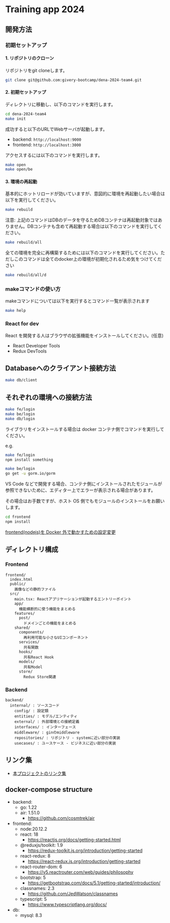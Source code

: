 # Training app 2024

## 開発方法

### 初期セットアップ

#### 1. リポジトリのクローン

リポジトリをgit cloneします。

```sh 
git clone git@github.com:givery-bootcamp/dena-2024-team4.git
```

#### 2. 初期セットアップ

ディレクトリに移動し、以下のコマンドを実行します。

```sh
cd dena-2024-team4
make init
```

成功すると以下のURLでWebサーバが起動します。

- backend: `http://localhost:9000`
- frontend: `http://localhost:3000`

アクセスするには以下のコマンドを実行します。

```sh
make open
make open/be
```

#### 3. 環境の再起動

基本的にホットリロードが効いていますが、意図的に環境を再起動したい場合は以下を実行してください。

```sh
make rebuild
```

注意: 上記のコマンドはDBのデータを守るためDBコンテナは再起動対象ではありません。DBコンテナも含めて再起動する場合は以下のコマンドを実行してください。

```sh
make rebuild/all
```

全ての環境を完全に再構築するためには以下のコマンドを実行してください。ただしこのコマンドは全てのdocker上の環境が初期化されるため気をつけてください

```sh
make rebuild/all/d
```

### makeコマンドの使い方

makeコマンドについては以下を実行するとコマンド一覧が表示されます

```sh
make help
```

### React for dev

React を開発する人はブラウザの拡張機能をインストールしてください。(任意)

- React Developer Tools
- Redux DevTools

## Databaseへのクライアント接続方法

```sh
make db/client
```

## それぞれの環境への接続方法

```sh
make fe/login
make be/login
make db/login
```

ライブラリをインストールする場合は docker コンテナ側でコマンドを実行してください。

e.g.

```sh
make fe/login
npm install something
```


```sh
make be/login
go get -u gorm.io/gorm
```

VS Code などで開発する場合、コンテナ側にインストールされたモジュールが参照できないために、エディター上でエラーが表示される場合があります。

その場合はお手数ですが、ホスト OS 側でもモジュールのインストールをお願いします。

```sh
cd frontend
npm install
```

[frontend(nodejs)を Docker 外で動かすための設定変更](https://github.com/givery-technology/training-app-2023/wiki/Docker%E3%81%AE%E4%B8%AD%E3%81%AENode%E4%BD%BF%E3%81%86%E3%81%AE%E3%81%84%E3%82%84%E3%81%A0%E3%81%A8%E6%80%9D%E3%81%A3%E3%81%9F%E4%BA%BA%E5%90%91%E3%81%91%E3%81%AE%E8%84%B1%E7%8D%84%E3%81%AE%E6%89%8B%E5%BC%95%E3%81%8D)

## ディレクトリ構成

### Frontend

```
frontend/
  index.html
  public/
    画像などの静的ファイル
  src/
    main.tsx: Reactアプリケーションが起動するエントリーポイント
    app/
      機能横断的に使う機能をまとめる
    features/
      post/
        ドメインごとの機能をまとめる
    shared/
      components/
        再利用可能な小さなUIコンポーネント
      services/
        共有関数
      hooks/
        共有React Hook
      models/
        共有Model
      store/
        Redux Store関連
```

### Backend

```
backend/
  internal/ : ソースコード
    config/ : 設定類
    entities/ : モデル/エンティティ
    external/ : 外部環境との接続定義
    interfaces/ : インターフェース
    middleware/ : ginのmiddleware
    repositories/ : リポジトリ - systemに近い部分の実装
    usecases/ : ユースケース - ビジネスに近い部分の実装
```

## リンク集
- [本プロジェクトのリンク集](https://github.com/givery-bootcamp/dena-2024-team4/wiki)

## docker-compose structure

- backend:
  - go: 1.22
  - air: 1.51.0
    - https://github.com/cosmtrek/air
- frontend:
  - node:20.12.2
  - react: 18
    - https://reactjs.org/docs/getting-started.html
  - @reduxjs/toolkit: 1.9
    - https://redux-toolkit.js.org/introduction/getting-started
  - react-redux: 8
    - https://react-redux.js.org/introduction/getting-started
  - react-router-dom: 6
    - https://v5.reactrouter.com/web/guides/philosophy
  - bootstrap: 5
    - https://getbootstrap.com/docs/5.1/getting-started/introduction/
  - classnames: 2.3
    - https://github.com/JedWatson/classnames
  - typescript: 5
    - https://www.typescriptlang.org/docs/
- db:
  - mysql: 8.3
